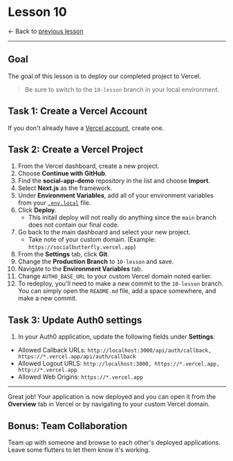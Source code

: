 # Lesson 10

<- Back to [previous lesson](https://github.com/mongodb-developer/social-app-demo/tree/9-lesson)  

---

## Goal

The goal of this lesson is to deploy our completed project to Vercel.

> Be sure to switch to the `10-lesson` branch in your local environment.

## Task 1: Create a Vercel Account

If you don't already have a [Vercel account](https://vercel.com/signup), create one.

## Task 2: Create a Vercel Project

1. From the Vercel dashboard, create a new project.
1. Choose **Continue with GitHub**.
1. Find the **social-app-demo** repository in the list and choose **Import**.
1. Select **Next.js** as the framework.
1. Under **Environment Variables**, add all of your environment variables from your [`.env.local`](./.env.local) file.
1. Click **Deploy**.
    - This initail deploy will not really do anything since the `main` branch does not contain our final code.
1. Go back to the main dashboard and select your new project.
    - Take note of your custom domain. (Example: `https://socialbutterfly.vercel.app`)
1. From the **Settings** tab, click **Git**.
1. Change the **Production Branch** to `10-lesson` and save.
1. Navigate to the **Environment Variables** tab.
1. Change `AUTH0_BASE_URL` to your custom Vercel domain noted earlier. 
1. To redeploy, you'll need to make a new commit to the `10-lesson` branch. You can simply open the `README.md` file, add a space somewhere, and make a new commit.

## Task 3: Update Auth0 settings

1. In your Auth0 application, update the following fields under **Settings**:
- Allowed Callback URLs: `http://localhost:3000/api/auth/callback, https://*.vercel.app/api/auth/callback`
- Allowed Logout URLS: `http://localhost:3000, https://*.vercel.app, http://*.vercel.app`
- Allowed Web Origins: `https://*.vercel.app`

---

Great job! Your application is now deployed and you can open it from the **Overview** tab in Vercel or by navigating to your custom Vercel domain.

## Bonus: Team Collaboration

Team up with someone and browse to each other's deployed applications. Leave some flutters to let them know it's working.

